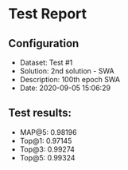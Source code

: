 # Test Report

## Configuration

 - Dataset: Test #1
 - Solution: 2nd solution - SWA
 - Description: 100th epoch SWA
 - Date: 2020-09-05 15:06:29

## Test results: 

 - MAP@5:    0.98196
 - Top@1:    0.97145
 - Top@3:    0.99274
 - Top@5:    0.99324

